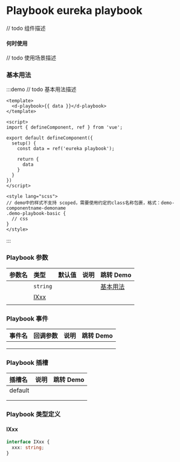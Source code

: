 # Playbook eureka playbook

// todo 组件描述

#### 何时使用

// todo 使用场景描述

### 基本用法

:::demo // todo 基本用法描述

```vue
<template>
  <d-playbook>{{ data }}</d-playbook>
</template>

<script>
import { defineComponent, ref } from 'vue';

export default defineComponent({
  setup() {
    const data = ref('eureka playbook');

    return {
      data
    }
  }
})
</script>

<style lang="scss">
// demo中的样式不支持 scoped，需要使用约定的class名称包裹，格式：demo-componentname-demoname
.demo-playbook-basic {
  // css
}
</style>
```

:::

### Playbook 参数

| 参数名 | 类型 | 默认值 | 说明 | 跳转 Demo |
| :---- | :---- | :---- | :---- | :--------- |
|      |   `string`   |      |      |     [基本用法](#基本用法)      |
|      |   [IXxx](#ixxx)   |      |      |           |
|      |      |      |      |           |

### Playbook 事件

| 事件名 | 回调参数 | 说明 | 跳转 Demo |
| :---- | :---- | :---- | :--------- |
|      |      |      |           |
|      |      |      |           |
|      |      |      |           |

### Playbook 插槽

| 插槽名 | 说明 | 跳转 Demo |
| :---- | :---- | :--------- |
|   default   |      |           |
|      |      |           |
|      |      |           |

### Playbook 类型定义

#### IXxx

```ts
interface IXxx {
  xxx: string;
}
```

